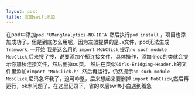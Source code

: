 ```yaml
---
layout: post
title: 友盟swift添加
---
```


在pod中添加`pod 'UMengAnalytics-NO-IDFA'`然后执行`pod install` ，项目也添加成功了。但是到底怎么用呢，因为友盟提供的是`.a`文件，pod无法生成`framwork`,
一开始 我是这么用的 `import MobClick`,提示`no such module MobClick`,后来搜了搜，说要添加个桥连接文件，具体操作，添加个oc的类就会提示你加桥连接文件，然后删掉oc类。
然后在类似`Girls-Bridging-Header.h`的文件里添加`#import "MobClick.h"` ,然后再运行，仍然提示`no such module MobClick`,尼玛急坏我了，这可咋整，后来想起来要删掉 `import MobClick`,然后再运行，ok木问题了。在这里记录下，省的以后swift小白遇到着急

